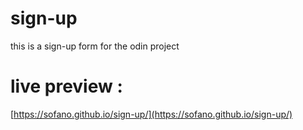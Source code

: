 # sign-up
this is a sign-up form for the odin project
# live preview :
[https://sofano.github.io/sign-up/](https://sofano.github.io/sign-up/)

